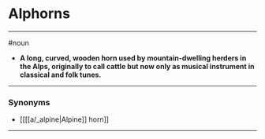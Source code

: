 # Alphorns
---
#noun
- **A long, curved, wooden horn used by mountain-dwelling herders in the Alps, originally to call cattle but now only as musical instrument in classical and folk tunes.**
---
### Synonyms
- [[[[a/_alpine|Alpine]] horn]]
---
